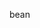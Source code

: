 bean

<!---
Xyr0za/Xyr0za is a ✨ special ✨ repository because its `README.md` (this file) appears on your GitHub profile.
You can click the Preview link to take a look at your changes.
--->
